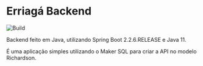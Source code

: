 # Erriagá Backend
![Build](https://github.com/gustavovitor/erriaga-api/workflows/Build/badge.svg?branch=master)

Backend feito em Java, utilizando Spring Boot 2.2.6.RELEASE e Java 11.

É uma aplicação simples utilizando o Maker SQL para criar a API no modelo Richardson.